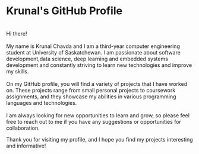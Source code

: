 # Krunal's GitHub Profile<br>
<br>
Hi there!
<br>
<br>
My name is Krunal Chavda and I am a third-year computer engineering student at University of Saskatchewan. I am passionate about software development,data science, deep learning and embedded systems development and constantly striving to learn new technologies and improve my skills.
<br>
<br>
On my GitHub profile, you will find a variety of projects that I have worked on. These projects range from small personal projects to coursework assignments, and they showcase my abilities in various programming languages and technologies.
<br>
<br>
I am always looking for new opportunities to learn and grow, so please feel free to reach out to me if you have any suggestions or opportunities for collaboration.

Thank you for visiting my profile, and I hope you find my projects interesting and informative!

<!---
krunal16-c/krunal16-c is a ✨ special ✨ repository because its `README.md` (this file) appears on your GitHub profile.
You can click the Preview link to take a look at your changes.
--->
